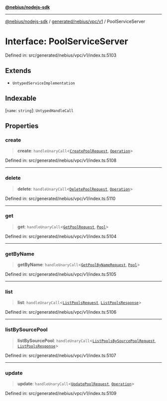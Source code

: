 [**@nebius/nodejs-sdk**](../../../../../README.md)

---

[@nebius/nodejs-sdk](../../../../../README.md) / [generated/nebius/vpc/v1](../README.md) / PoolServiceServer

# Interface: PoolServiceServer

Defined in: src/generated/nebius/vpc/v1/index.ts:5103

## Extends

- `UntypedServiceImplementation`

## Indexable

\[`name`: `string`\]: `UntypedHandleCall`

## Properties

### create

> **create**: `handleUnaryCall`\<[`CreatePoolRequest`](CreatePoolRequest.md), [`Operation`](../../../common/v1/interfaces/Operation.md)\>

Defined in: src/generated/nebius/vpc/v1/index.ts:5108

---

### delete

> **delete**: `handleUnaryCall`\<[`DeletePoolRequest`](DeletePoolRequest.md), [`Operation`](../../../common/v1/interfaces/Operation.md)\>

Defined in: src/generated/nebius/vpc/v1/index.ts:5110

---

### get

> **get**: `handleUnaryCall`\<[`GetPoolRequest`](GetPoolRequest.md), [`Pool`](Pool.md)\>

Defined in: src/generated/nebius/vpc/v1/index.ts:5104

---

### getByName

> **getByName**: `handleUnaryCall`\<[`GetPoolByNameRequest`](GetPoolByNameRequest.md), [`Pool`](Pool.md)\>

Defined in: src/generated/nebius/vpc/v1/index.ts:5105

---

### list

> **list**: `handleUnaryCall`\<[`ListPoolsRequest`](ListPoolsRequest.md), [`ListPoolsResponse`](ListPoolsResponse.md)\>

Defined in: src/generated/nebius/vpc/v1/index.ts:5106

---

### listBySourcePool

> **listBySourcePool**: `handleUnaryCall`\<[`ListPoolsBySourcePoolRequest`](ListPoolsBySourcePoolRequest.md), [`ListPoolsResponse`](ListPoolsResponse.md)\>

Defined in: src/generated/nebius/vpc/v1/index.ts:5107

---

### update

> **update**: `handleUnaryCall`\<[`UpdatePoolRequest`](UpdatePoolRequest.md), [`Operation`](../../../common/v1/interfaces/Operation.md)\>

Defined in: src/generated/nebius/vpc/v1/index.ts:5109
